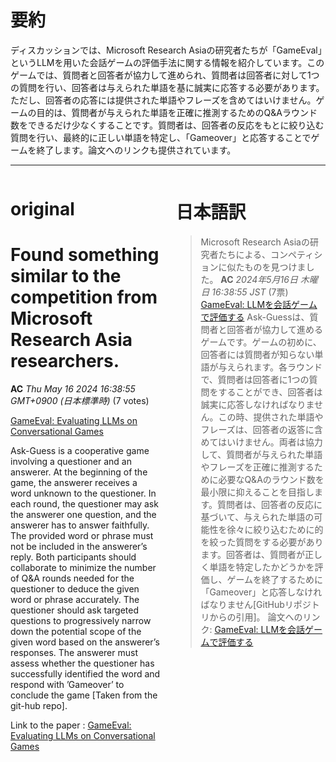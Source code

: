 # 要約 
ディスカッションでは、Microsoft Research Asiaの研究者たちが「GameEval」というLLMを用いた会話ゲームの評価手法に関する情報を紹介しています。このゲームでは、質問者と回答者が協力して進められ、質問者は回答者に対して1つの質問を行い、回答者は与えられた単語を基に誠実に応答する必要があります。ただし、回答者の応答には提供された単語やフレーズを含めてはいけません。ゲームの目的は、質問者が与えられた単語を正確に推測するためのQ&Aラウンド数をできるだけ少なくすることです。質問者は、回答者の反応をもとに絞り込む質問を行い、最終的に正しい単語を特定し、「Gameover」と応答することでゲームを終了します。論文へのリンクも提供されています。

---


<style>
.column-left{
  float: left;
  width: 47.5%;
  text-align: left;
}
.column-right{
  float: right;
  width: 47.5%;
  text-align: left;
}
.column-one{
  float: left;
  width: 100%;
  text-align: left;
}
</style>


<div class="column-left">

# original

# Found something similar to the competition from Microsoft Research Asia researchers. 

**AC** *Thu May 16 2024 16:38:55 GMT+0900 (日本標準時)* (7 votes)

[GameEval: Evaluating LLMs on Conversational Games](https://github.com/jordddan/GameEval)

Ask-Guess is a cooperative game involving a questioner and an answerer. At the beginning of the game, the answerer receives a word unknown to the questioner. In each round, the questioner may ask the answerer one question, and the answerer has to answer faithfully. The provided word or phrase must not be included in the answerer’s reply. Both participants should collaborate to minimize the number of Q&A rounds needed for the questioner to deduce the given word or phrase accurately. The questioner should ask targeted questions to progressively narrow down the potential scope of the given word based on the answerer’s responses. The answerer must assess whether the questioner has successfully identified the word and respond with ’Gameover’ to conclude the game [Taken from the git-hub repo].

Link to the paper : [GameEval: Evaluating LLMs on Conversational Games](https://arxiv.org/pdf/2308.10032v1)





</div>
<div class="column-right">

# 日本語訳

> Microsoft Research Asiaの研究者たちによる、コンペティションに似たものを見つけました。
**AC** *2024年5月16日 木曜日 16:38:55 JST* (7票)
[GameEval: LLMを会話ゲームで評価する](https://github.com/jordddan/GameEval)
Ask-Guessは、質問者と回答者が協力して進めるゲームです。ゲームの初めに、回答者には質問者が知らない単語が与えられます。各ラウンドで、質問者は回答者に1つの質問をすることができ、回答者は誠実に応答しなければなりません。この時、提供された単語やフレーズは、回答者の返答に含めてはいけません。両者は協力して、質問者が与えられた単語やフレーズを正確に推測するために必要なQ&Aのラウンド数を最小限に抑えることを目指します。質問者は、回答者の反応に基づいて、与えられた単語の可能性を徐々に絞り込むために的を絞った質問をする必要があります。回答者は、質問者が正しく単語を特定したかどうかを評価し、ゲームを終了するために「Gameover」と応答しなければなりません[GitHubリポジトリからの引用]。
論文へのリンク: [GameEval: LLMを会話ゲームで評価する](https://arxiv.org/pdf/2308.10032v1)


</div>